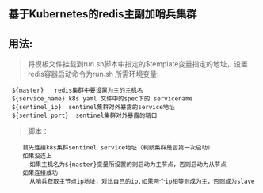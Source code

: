 基于Kubernetes的redis主副加哨兵集群
---
## 用法:
> 将模板文件挂载到run.sh脚本中指定的$template变量指定的地址，设置redis容器启动命令为run.sh
> 所需环境变量:
```
 ${master}   redis集群中要设置为主的主机名
 ${service_name} k8s yaml 文件中的spec下的 servicename
 ${sentinel_ip}  sentinel集群对外暴露的service地址
 ${sentinel_port}  sentinel集群对外暴露的端口 
```
> 脚本：
```
    首先连接k8s集群sentinel service地址（判断集群是否第一次启动）
    如果没连上
      如果主机名为${master}变量所设置的则启动为主节点，否则启动为从节点
    如果连接成功
      从哨兵获取主节点ip地址，对比自己的ip,如果两个ip相等则成为主，否则成为slave
```
